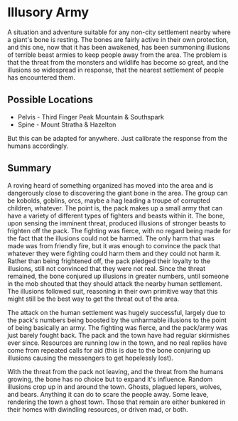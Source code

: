 # Illusory Army
A situation and adventure suitable for any non-city settlement nearby where a giant's bone is resting. The bones are fairly active in their own protection, and this one, now that it has been awakened, has been summoning illusions of terrible beast armies to keep people away from the area. The problem is that the threat from the monsters and wildlife has become so great, and the illusions so widespread in response, that the nearest settlement of people has encountered them.

## Possible Locations
- Pelvis - Third Finger Peak Mountain & Southspark
- Spine - Mount Stratha & Hazelton

But this can be adapted for anywhere. Just calibrate the response from the humans accordingly.

## Summary
A roving heard of something organized has moved into the area and is dangerously close to discovering the giant bone in the area. The group can be kobolds, goblins, orcs, maybe a hag leading a troupe of corrupted children, whatever. The point is, the pack makes up a small army that can have a variety of different types of fighters and beasts within it. The bone, upon sensing the imminent threat, produced illusions of stronger beasts to frighten off the pack. The fighting was fierce, with no regard being made for the fact that the illusions could not be harmed. The only harm that was made was from friendly fire, but it was enough to convince the pack that whatever they were fighting could harm them and they could not harm it. Rather than being frightened off, the pack pledged their loyalty to the illusions, still not convinced that they were not real. Since the threat remained, the bone conjured up illusions in greater numbers, until someone in the mob shouted that they should attack the nearby human settlement. The illusions followed suit, reasoning in their own primitive way that this might still be the best way to get the threat out of the area.

The attack on the human settlement was hugely successful, largely due to the pack's numbers being boosted by the unharmable illusions to the point of being basically an army. The fighting was fierce, and the pack/army was just barely fought back. The pack and the town have had regular skirmishes ever since. Resources are running low in the town, and no real replies have come from repeated calls for aid (this is due to the bone conjuring up illusions causing the messengers to get hopelessly lost).

With the threat from the pack not leaving, and the threat from the humans growing, the bone has no choice but to expand it's influence. Random illusions crop up in and around the town. Ghosts, plagued lepers, wolves, and bears. Anything it can do to scare the people away. Some leave, rendering the town a ghost town. Those that remain are either bunkered in their homes with dwindling resources, or driven mad, or both.
